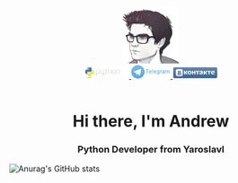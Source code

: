 <div id="header" align="center">
  <img src="https://github.com/AMahonya/AMahonya/blob/main/photo_2022-02-22_22-11-02%20(1).png" width="100"/>
</div>
<div id="badges" align="center">
  <a href="">
    <img src="https://github.com/AMahonya/AMahonya/blob/main/729264.png" width="80" alt="Python Badge"/>
  </a>
  <a href="https://t.me/Burb0n4ik">
    <img src="https://github.com/AMahonya/AMahonya/blob/main/19204353_9f385fbab2f3fffb940aaaf1c211642a_800.png" width="70" alt="TG Badge"/>
  </a>
  <a href="https://vk.com/andreyesenin">
    <img src="https://github.com/AMahonya/AMahonya/blob/main/%D0%91%D0%B5%D0%B7%20%D0%BD%D0%B0%D0%B7%D0%B2%D0%B0%D0%BD%D0%B8%D1%8F.png" width="80" alt="VK Badge"/>
  </a>
</div>
<div id="badges" align="center">
<img src="https://komarev.com/ghpvc/?username=AMahonya" width="80" alt=""/>



</div>


<div id="header" align="center">
    <h1>Hi there, I'm Andrew</h1>
    <h3>Python Developer from Yaroslavl</h3>
</div>


![Anurag's GitHub stats](https://github-readme-stats.vercel.app/api?username=anuraghazra&show_icons=true&theme=radical)
